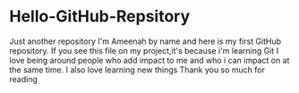 # Hello-GitHub-Repsitory
Just another repository
I'm Ameenah by name and here is my first GitHub repository.
If you see this file on my project,it's because i'm learning Git
I love being around people who add impact to me and who i can impact on at the same time.
I also love learning new things
Thank you so much for reading
